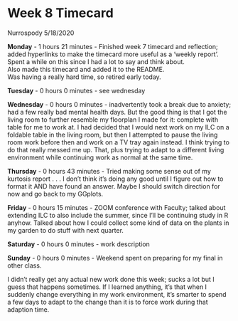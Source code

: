 Week 8 Timecard
================
Nurrospody
5/18/2020

**Monday** - 1 hours 21 minutes - Finished week 7 timecard and
reflection; added hyperlinks to make the timecard more useful as a
‘weekly report’. Spent a while on this since I had a lot to say and
think about.  
Also made this timecard and added it to the README.  
Was having a really hard time, so retired early today.

**Tuesday** - 0 hours 0 minutes - see wednesday

**Wednesday** - 0 hours 0 minutes - inadvertently took a break due to
anxiety; had a few really bad mental health days. But the good thing is
that I got the living room to further resemble my floorplan I made for
it: complete with table for me to work at. I had decided that I would
next work on my ILC on a foldable table in the living room, but then I
attempted to pause the living room work before then and work on a TV
tray again instead. I think trying to do that really messed me up. That,
plus trying to adapt to a different living environment while continuing
work as normal at the same time.

**Thursday** - 0 hours 43 minutes - Tried making some sense out of my
kurtosis report . . . I don’t think it’s doing any good until I figure
out how to format it AND have found an answer. Maybe I should switch
direction for now and go back to my GGplots.

**Friday** - 0 hours 15 minutes - ZOOM conference with Faculty; talked
about extending ILC to also include the summer, since I’ll be continuing
study in R anyhow. Talked about how I could collect some kind of data on
the plants in my garden to do stuff with next quarter.

**Saturday** - 0 hours 0 minutes - work description

**Sunday** - 0 hours 0 minutes - Weekend spent on preparing for my final
in other class.

I didn’t really get any actual new work done this week; sucks a lot but
I guess that happens sometimes. If I learned anything, it’s that when I
suddenly change everything in my work environment, it’s smarter to spend
a few days to adapt to the change than it is to force work during that
adaption time.
